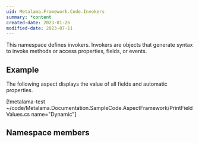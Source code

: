 ```yaml
---
uid: Metalama.Framework.Code.Invokers
summary: *content
created-date: 2023-01-26
modified-date: 2023-07-11
---
```


This namespace defines invokers. Invokers are objects that generate syntax to invoke methods or access properties, fields, or events.

## Example

The following aspect displays the value of all fields and automatic properties.

[!metalama-test  ~/code/Metalama.Documentation.SampleCode.AspectFramework/PrintFieldValues.cs name="Dynamic"]

## Namespace members

